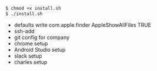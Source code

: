```sh
$ chmod +x install.sh
$ ./install.sh
```
- defaults write com.apple.finder AppleShowAllFiles TRUE
- ssh-add 
- git config for company
- chrome setup
- Android Studio setup
- slack setup
- charles setup

